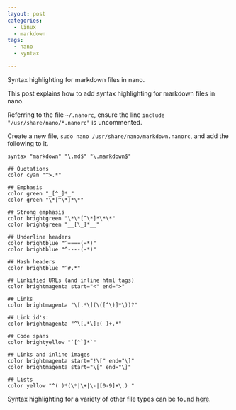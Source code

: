 ```yaml
---
layout: post
categories:
  - linux
  - markdown
tags:
  - nano
  - syntax

---
```

Syntax highlighting for markdown files in nano.

<!--more-->

This post explains how to add syntax highlighting for markdown files in nano.

Referring to the file `~/.nanorc`, ensure the line `include "/usr/share/nano/*.nanorc"` is uncommented.

Create a new file, `sudo nano /usr/share/nano/markdown.nanorc`,
and add the following to it.

```
syntax "markdown" "\.md$" "\.markdown$"

## Quotations
color cyan "^>.*"

## Emphasis
color green "_[^_]*_"
color green "\*[^\*]*\*"

## Strong emphasis
color brightgreen "\*\*[^\*]*\*\*"
color brightgreen "__[\_]*__"

## Underline headers
color brightblue "^====(=*)"
color brightblue "^----(-*)"

## Hash headers
color brightblue "^#.*"

## Linkified URLs (and inline html tags)
color brightmagenta start="<" end=">"

## Links
color brightmagenta "\[.*\](\([^\)]*\))?"

## Link id's:
color brightmagenta "^\[.*\]:( )+.*"

## Code spans
color brightyellow "`[^`]*`"

## Links and inline images
color brightmagenta start="!\[" end="\]"
color brightmagenta start="\[" end="\]"

## Lists
color yellow "^( )*(\*|\+|\-|[0-9]+\.) "

```

Syntax highlighting for a variety of other file types can be found [here](https://github.com/serialhex/nano-highlight).

